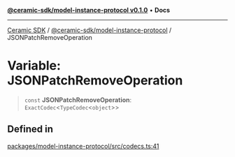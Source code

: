 [**@ceramic-sdk/model-instance-protocol v0.1.0**](../README.md) • **Docs**

***

[Ceramic SDK](../../../README.md) / [@ceramic-sdk/model-instance-protocol](../README.md) / JSONPatchRemoveOperation

# Variable: JSONPatchRemoveOperation

> `const` **JSONPatchRemoveOperation**: `ExactCodec`\<`TypeCodec`\<`object`\>\>

## Defined in

[packages/model-instance-protocol/src/codecs.ts:41](https://github.com/ceramicstudio/ceramic-sdk/blob/a220cbca7950f690af7f3d03a0023681bb9f5426/packages/model-instance-protocol/src/codecs.ts#L41)

